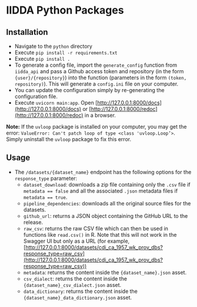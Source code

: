 # IIDDA Python Packages

## Installation

* Navigate to the `python` directory
* Execute `pip install -r requirements.txt`
* Execute `pip install .`
* To generate a config file, import the `generate_config` function from `iidda_api` and pass a Github access token and repository (in the form `{user}/{repository}`) into the function (parameters in the form `(token, repository)`). This will generate a `config.ini` file on your computer.
* You can update the configuration simply by re-generating the configuration file.
* Execute `uvicorn main:app`. Open [http://127.0.0.1:8000/docs](http://127.0.0.1:8000/docs) or [http://127.0.0.1:8000/redoc](http://127.0.0.1:8000/redoc) in a browser.

**Note:**
If the `uvloop` package is installed on your computer, you may get the error: `ValueError: Can't patch loop of type <class 'uvloop.Loop’>`. Simply uninstall the `uvloop` package to fix this error.

## Usage

* The `/datasets/{dataset_name}` endpoint has the following options for the `response_type` parameter:
    * `dataset_download`: downloads a zip file containing only the `.csv` file if `metadata == false` and all the associated `.json` metadata files if `metadata == true`.
    * `pipeline_dependencies`: downloads all the original source files for the datasets. 
    * `github_url`: returns a JSON object containing the GitHub URL to the release.
    * `raw_csv`: returns the raw CSV file which can then be used in functions like `read.csv()` in R. Note that this will not work in the Swagger UI but only as a URL (for example, [http://127.0.0.1:8000/datasets/cdi_ca_1957_wk_prov_dbs?response_type=raw_csv](http://127.0.0.1:8000/datasets/cdi_ca_1957_wk_prov_dbs?response_type=raw_csv))
    * `metadata`: returns the content inside the `{dataset_name}.json` asset.
    * `csv_dialect`: returns the content inside the `{dataset_name}_csv_dialect.json` asset.
    * `data_dictionary`: returns the content inside the `{dataset_name}_data_dictionary.json` asset.
